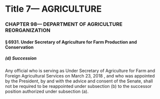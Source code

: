 
# Title 7— AGRICULTURE
### CHAPTER 98— DEPARTMENT OF AGRICULTURE REORGANIZATION
#### § 6931. Under Secretary of Agriculture for Farm Production and Conservation
##### (d) Succession

Any official who is serving as Under Secretary of Agriculture for Farm and Foreign Agricultural Services on March 23, 2018 , and who was appointed by the President, by and with the advice and consent of the Senate, shall not be required to be reappointed under subsection (b) to the successor position authorized under subsection (a).

